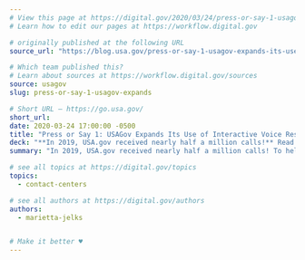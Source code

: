 ```yaml
---
# View this page at https://digital.gov/2020/03/24/press-or-say-1-usagov-expands
# Learn how to edit our pages at https://workflow.digital.gov

# originally published at the following URL
source_url: "https://blog.usa.gov/press-or-say-1-usagov-expands-its-use-of-interactive-voice-response"

# Which team published this?
# Learn about sources at https://workflow.digital.gov/sources
source: usagov
slug: press-or-say-1-usagov-expands

# Short URL — https://go.usa.gov/
short_url:
date: 2020-03-24 17:00:00 -0500
title: "Press or Say 1: USAGov Expands Its Use of Interactive Voice Response"
deck: "**In 2019, USA.gov received nearly half a million calls!** Read about how they expanded their use of interactive voice response to better serve citizens and maximize their resources."
summary: "In 2019, USA.gov received nearly half a million calls! To help callers get answers for basic questions more quickly, and to save money and free-up our contact center agents to handle more complicated questions, the USAGov Contact Center recently added more interactive voice response (IVR) messaging."

# see all topics at https://digital.gov/topics
topics:
  - contact-centers

# see all authors at https://digital.gov/authors
authors:
  - marietta-jelks


# Make it better ♥
---
```

